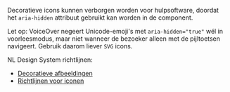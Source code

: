 <!-- @license CC0-1.0 -->

Decoratieve icons kunnen verborgen worden voor hulpsoftware, doordat het `aria-hidden` attribuut gebruikt kan worden in de component.

Let op: VoiceOver negeert Unicode-emoji's met `aria-hidden="true"` wél in voorleesmodus, maar niet wanneer de bezoeker alleen met de pijltoetsen navigeert. Gebruik daarom liever `SVG` icons.

NL Design System richtlijnen:

- [Decoratieve afbeeldingen](/richtlijnen/content/afbeeldingen/decoratieve-afbeeldingen)
- [Richtlijnen voor iconen](/richtlijnen/stijl/iconen/)
